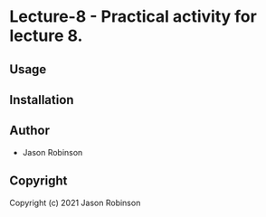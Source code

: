 # Lecture-8 - Practical activity for lecture 8.

## Usage

## Installation

## Author

* Jason Robinson

## Copyright

Copyright (c) 2021 Jason Robinson
